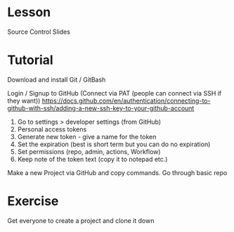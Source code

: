# Lesson
Source Control Slides

# Tutorial
Download and install Git / GitBash

Login / Signup to GitHub (Connect via PAT (people can connect via SSH if they want))
https://docs.github.com/en/authentication/connecting-to-github-with-ssh/adding-a-new-ssh-key-to-your-github-account
1) Go to settings > developer settings (from GitHub)
2) Personal access tokens
3) Generate new token - give a name for the token
4) Set the expiration (best is short term but you can do no expiration)
5) Set permissions (repo, admin, actions, Workflow)
6) Keep note of the token text (copy it to notepad etc.)

Make a new Project via GitHub and copy commands. Go through basic repo

# Exercise 
Get everyone to create a project and clone it down
